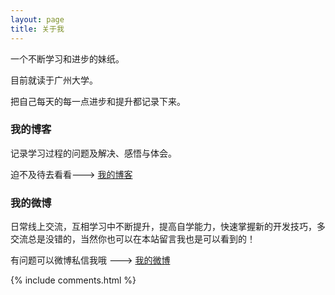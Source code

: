 ```yaml
---
layout: page
title: 关于我 
---
```

<p>
<p>
<p>
<p>
一个不断学习和进步的妹纸。
<p>
目前就读于广州大学。
<p>
把自己每天的每一点进步和提升都记录下来。
<p>

<h3> 我的博客 </h3>  
<p>
记录学习过程的问题及解决、感悟与体会。<p> 
迫不及待去看看---> <a target="_blank" href="https://tingtinz.github.io/"> 我的博客 </a>
<p> 

<h3> 我的微博 </h3>
<p>
日常线上交流，互相学习中不断提升，提高自学能力，快速掌握新的开发技巧，多交流总是没错的，当然你也可以在本站留言我也是可以看到的！<p> 
有问题可以微博私信我哦 ---> <a target="_blank" href="http://www.weibo.com/u/2656552595/"> 我的微博 </a>
<p>

{% include comments.html %}



